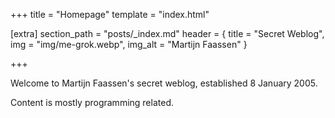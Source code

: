 +++
title = "Homepage"
template = "index.html"

[extra]
section_path = "posts/_index.md"
header = { title = "Secret Weblog", img = "img/me-grok.webp", img_alt = "Martijn Faassen" }

+++

Welcome to Martijn Faassen's secret weblog, established 8 January 2005.

Content is mostly programming related.
